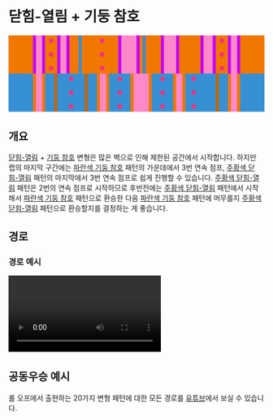 # 닫힘-열림 + 기둥 참호

![Closed-Open + Pillar Trench](../images/variations/closed-open-pillar-trench.jpg)

## 개요

[닫힘-열림](../rolls/closed-open-open-closed.md#주황색-패턴) + [기둥 참호](../rolls/pillar-trench.md) 변형은 많은 벽으로 인해 제한된 공간에서 시작합니다. 하지만 랩의 마지막 구간에는 [파란색 기둥 참호](../rolls/pillar-trench.md) 패턴의 가운데에서 3번 연속 점프, [주황색 닫힘-열림](../rolls/closed-open-open-closed.md#주황색-패턴) 패턴의 마지막에서 3번 연속 점프로 쉽게 진행할 수 있습니다. [주황색 닫힘-열림](../rolls/closed-open-open-closed.md#주황색-패턴) 패턴은 2번의 연속 점프로 시작하므로 후반전에는 [주황색 닫힘-열림](../rolls/closed-open-open-closed.md#주황색-패턴) 패턴에서 시작해서 [파란색 기둥 참호](../rolls/pillar-trench.md) 패턴으로 환승한 다음 [파란색 기둥 참호](../rolls/pillar-trench.md) 패턴에 머무를지 [주황색 닫힘-열림](../rolls/closed-open-open-closed.md#주황색-패턴) 패턴으로 환승할지를 결정하는 게 좋습니다.

## 경로

### 경로 예시

<video controls>
  <source src="../../images/variations/closed-open-pillar-trench-standard-path.mp4" type="video/mp4">
</video>

## 공동우승 예시

롤 오프에서 출현하는 20가지 변형 패턴에 대한 모든 경로를 [유튜브](https://www.youtube.com/playlist?list=PLG_QNSp9ZgJLWYSNl4vY26VJCZeOQHO1F)에서 보실 수 있습니다.

